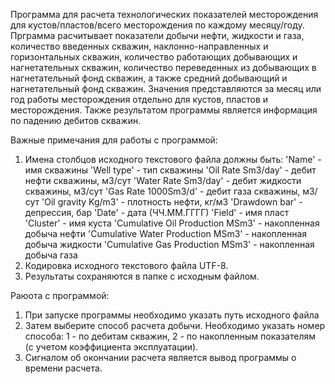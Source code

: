 Программа для расчета технологических показателей месторождения для кустов/пластов/всего месторождения по каждому месяцу/году. 
Прграмма расчитывает показатели добычи нефти, жидкости и газа, количество введенных скважин, наклонно-направленных и горизонтальных скважин, количество работающих добывающих и нагнетательных скважин, количество переведенных из добывающих в нагнетательный фонд скважин, а также средний добывающий и нагнетательный фонд скважин. Значения представляются за месяц или год работы месторождения отдельно для кустов, пластов и месторождения. Также результатом программы является информация по падению дебитов скважин.

Важные примечания для работы с программой:
1. Имена столбцов исходного текстового файла должны быть:
'Name' - имя скважины
'Well type' - тип скважины
'Oil Rate Sm3/day' - дебит нефти скважины, м3/сут
'Water Rate Sm3/day' - дебит жидкости скважины, м3/сут
'Gas Rate 1000Sm3/d'  - дебит газа скважины, м3/сут
'Oil gravity Kg/m3' - плотность нефти, кг/м3
'Drawdown bar' - депрессия, бар
'Date' - дата (ЧЧ.ММ.ГГГГ)
'Field' - имя пласт
'Cluster' - имя куста
'Cumulative Oil Production MSm3' - накопленная добыча нефти
'Cumulative Water Production MSm3' - накопленная добыча жидкости
'Cumulative Gas Production MSm3' - накопленная добыча газа
2. Кодировка исходного текстового файла UTF-8.
3. Результаты сохраняются в папке с исходным файлом.

Раюота с программой:
1. При запуске программы необходимо указать путь исходного файла
2. Затем выберите способ расчета добычи. Необходимо указать номер способа: 
  1 - по дебитам скважин, 2 - по накопленным показателям (с учетом коэффициента эксплуатации).
3. Сигналом об окончании расчета является вывод программы о времени расчета.
